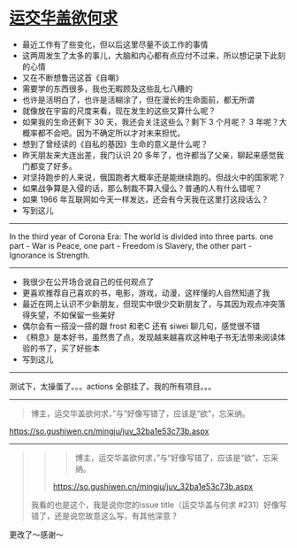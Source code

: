 # [运交华盖欲何求](https://github.com/yihong0618/gitblog/issues/231)

- 最近工作有了些变化，但以后这里尽量不谈工作的事情
- 这两周发生了太多的事儿，大脑和内心都有点应付不过来，所以想记录下此刻的心情
- 又在不断想鲁迅这首《自嘲》
- 需要学的东西很多，我也无暇顾及这些乱七八糟的
- 也许是活明白了，也许是活糊涂了，但在漫长的生命面前，都无所谓
- 就像放在宇宙的尺度来看，现在发生的这些又算什么呢？
- 如果我的生命还剩下 30 天，我还会关注这些么？剩下 3 个月呢？ 3 年呢？大概率都不会吧。因为不确定所以才对未来担忧。
- 想到了曾经读的《自私的基因》生命的意义是什么呢？
- 昨天朋友来大连出差，我门认识 20 多年了，也许都当了父亲，聊起来感觉我门都变了好多。
- 对坚持跑步的人来说，俄国跑者大概率还是能继续跑的。但战火中的国家呢？
- 如果战争算是入侵的话，那么制裁不算入侵么？普通的人有什么错呢？
- 如果 1966 年互联网如今天一样发达，还会有今天我在这里打这段话么？
- 写到这儿

---

In the third year of Corona Era:
The world is divided into three parts.
one part - War is Peace,
one part - Freedom is Slavery,
the other part - Ignorance is Strength.

---

- 我很少在公开场合说自己的任何观点了
- 更喜欢推荐自己喜欢的书，电影，游戏，动漫，这样懂的人自然知道了我
- 最近在网上认识不少新朋友，但现实中很少交新朋友了，与其因为观点冲突落得失望，不如保留一些美好
- 偶尔会有一搭没一搭的跟 frost 和老C 还有 siwei 聊几句，感觉很不错
- 《稍息》是本好书，虽然贵了点，发现越来越喜欢这种电子书无法带来阅读体验的书了，买了好些本
- 写到这儿 

---

测试下，太操蛋了。。。actions 全部挂了。我的所有项目。。。

---

> 博主，运交华盖欲何求，”与“好像写错了，应该是“欲”，忘采纳。

https://so.gushiwen.cn/mingju/juv_32ba1e53c73b.aspx

---

> > > 博主，运交华盖欲何求，”与“好像写错了，应该是“欲”，忘采纳。
> > 
> > 
> > https://so.gushiwen.cn/mingju/juv_32ba1e53c73b.aspx
> 
> 我看的也是这个，我是说你您的issue title（运交华盖与何求 #231）好像写错了，还是说您故意这么写，有其他深意？

更改了～感谢～